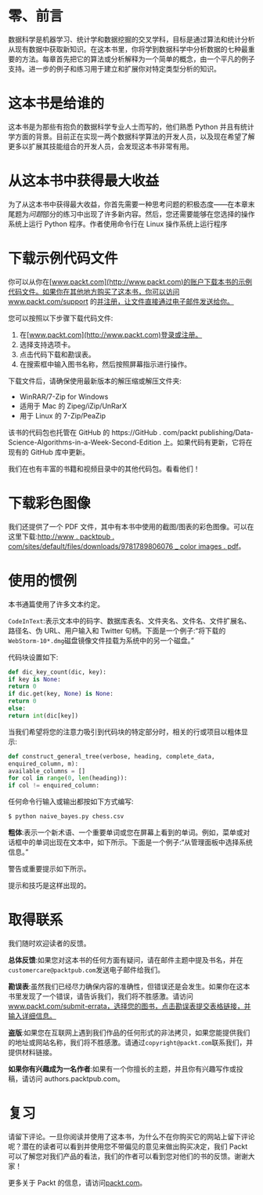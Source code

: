 

# 零、前言

数据科学是机器学习、统计学和数据挖掘的交叉学科，目标是通过算法和统计分析从现有数据中获取新知识。在这本书里，你将学到数据科学中分析数据的七种最重要的方法。每章首先把它的算法或分析解释为一个简单的概念，由一个平凡的例子支持。进一步的例子和练习用于建立和扩展你对特定类型分析的知识。



# 这本书是给谁的

这本书是为那些有抱负的数据科学专业人士而写的，他们熟悉 Python 并且有统计学方面的背景。目前正在实现一两个数据科学算法的开发人员，以及现在希望了解更多以扩展其技能组合的开发人员，会发现这本书非常有用。



# 从这本书中获得最大收益

为了从这本书中获得最大收益，你首先需要一种思考问题的积极态度——在本章末尾题为*问题*部分的练习中出现了许多新内容。然后，您还需要能够在您选择的操作系统上运行 Python 程序。作者使用命令行在 Linux 操作系统上运行程序



# 下载示例代码文件

你可以从你在[www.packt.com](http://www.packt.com)的账户下载本书的示例代码文件。如果你在其他地方购买了这本书，你可以访问 www.packt.com/support 的[并注册，让文件直接通过电子邮件发送给你。](http://www.packt.com/support)

您可以按照以下步骤下载代码文件:

1.  在[www.packt.com](http://www.packt.com)登录或注册。
2.  选择支持选项卡。
3.  点击代码下载和勘误表。
4.  在搜索框中输入图书名称，然后按照屏幕指示进行操作。

下载文件后，请确保使用最新版本的解压缩或解压文件夹:

*   WinRAR/7-Zip for Windows
*   适用于 Mac 的 Zipeg/iZip/UnRarX
*   用于 Linux 的 7-Zip/PeaZip

该书的代码包也托管在 GitHub 的 https://GitHub . com/packt publishing/Data-Science-Algorithms-in-a-Week-Second-Edition 上。如果代码有更新，它将在现有的 GitHub 库中更新。

我们在也有丰富的书籍和视频目录中的其他代码包。看看他们！



# 下载彩色图像

我们还提供了一个 PDF 文件，其中有本书中使用的截图/图表的彩色图像。可以在这里下载:[http://www . packtpub . com/sites/default/files/downloads/9781789806076 _ color images . pdf](_ColorImages.pdf)。



# 使用的惯例

本书通篇使用了许多文本约定。

`CodeInText`:表示文本中的码字、数据库表名、文件夹名、文件名、文件扩展名、路径名、伪 URL、用户输入和 Twitter 句柄。下面是一个例子:“将下载的`WebStorm-10*.dmg`磁盘镜像文件挂载为系统中的另一个磁盘。”

代码块设置如下:

```py
def dic_key_count(dic, key):
if key is None:
return 0
if dic.get(key, None) is None:
return 0
else:
return int(dic[key])
```

当我们希望将您的注意力吸引到代码块的特定部分时，相关的行或项目以粗体显示:

```py
def construct_general_tree(verbose, heading, complete_data,
enquired_column, m):
available_columns = []
for col in range(0, len(heading)):
if col != enquired_column:
```

任何命令行输入或输出都按如下方式编写:

```py
$ python naive_bayes.py chess.csv
```

**粗体**:表示一个新术语、一个重要单词或您在屏幕上看到的单词。例如，菜单或对话框中的单词出现在文本中，如下所示。下面是一个例子:“从管理面板中选择系统信息。”

警告或重要提示如下所示。

提示和技巧是这样出现的。



# 取得联系

我们随时欢迎读者的反馈。

**总体反馈**:如果您对这本书的任何方面有疑问，请在邮件主题中提及书名，并在`customercare@packtpub.com`发送电子邮件给我们。

**勘误表**:虽然我们已经尽力确保内容的准确性，但错误还是会发生。如果你在这本书里发现了一个错误，请告诉我们，我们将不胜感激。请访问 www.packt.com/submit-errata，选择您的图书，点击勘误表提交表格链接，并输入详细信息。

**盗版**:如果您在互联网上遇到我们作品的任何形式的非法拷贝，如果您能提供我们的地址或网站名称，我们将不胜感激。请通过`copyright@packt.com`联系我们，并提供材料链接。

**如果你有兴趣成为一名作者**:如果有一个你擅长的主题，并且你有兴趣写作或投稿，请访问 authors.packtpub.com。



# 复习

请留下评论。一旦你阅读并使用了这本书，为什么不在你购买它的网站上留下评论呢？潜在的读者可以看到并使用您不带偏见的意见来做出购买决定，我们 Packt 可以了解您对我们产品的看法，我们的作者可以看到您对他们的书的反馈。谢谢大家！

更多关于 Packt 的信息，请访问[packt.com](http://www.packt.com/)。